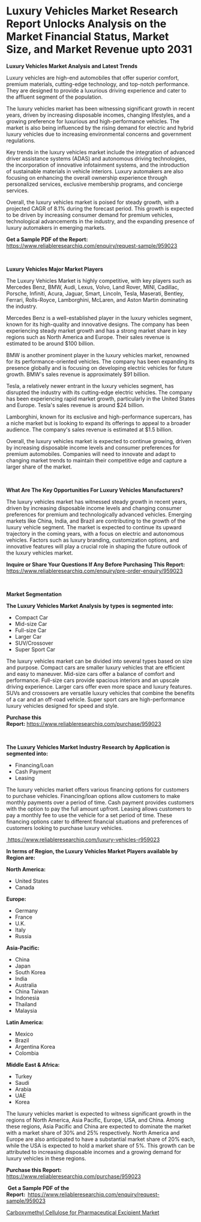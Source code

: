 <p><h1>Luxury Vehicles Market Research Report Unlocks Analysis on the Market Financial Status, Market Size, and Market Revenue upto 2031</h1></p><p><strong>Luxury Vehicles Market Analysis and Latest Trends</strong></p>
<p><p>Luxury vehicles are high-end automobiles that offer superior comfort, premium materials, cutting-edge technology, and top-notch performance. They are designed to provide a luxurious driving experience and cater to the affluent segment of the population.</p><p>The luxury vehicles market has been witnessing significant growth in recent years, driven by increasing disposable incomes, changing lifestyles, and a growing preference for luxurious and high-performance vehicles. The market is also being influenced by the rising demand for electric and hybrid luxury vehicles due to increasing environmental concerns and government regulations.</p><p>Key trends in the luxury vehicles market include the integration of advanced driver assistance systems (ADAS) and autonomous driving technologies, the incorporation of innovative infotainment systems, and the introduction of sustainable materials in vehicle interiors. Luxury automakers are also focusing on enhancing the overall ownership experience through personalized services, exclusive membership programs, and concierge services.</p><p>Overall, the luxury vehicles market is poised for steady growth, with a projected CAGR of 8.1% during the forecast period. This growth is expected to be driven by increasing consumer demand for premium vehicles, technological advancements in the industry, and the expanding presence of luxury automakers in emerging markets.</p></p>
<p><strong>Get a Sample PDF of the Report:&nbsp;</strong> <a href="https://www.reliableresearchiq.com/enquiry/request-sample/959023">https://www.reliableresearchiq.com/enquiry/request-sample/959023</a></p>
<p>&nbsp;</p>
<p><strong>Luxury Vehicles Major Market Players</strong></p>
<p><p>The Luxury Vehicles Market is highly competitive, with key players such as Mercedes Benz, BMW, Audi, Lexus, Volvo, Land Rover, MINI, Cadillac, Porsche, Infiniti, Acura, Jaguar, Smart, Lincoln, Tesla, Maserati, Bentley, Ferrari, Rolls-Royce, Lamborghini, McLaren, and Aston Martin dominating the industry.</p><p>Mercedes Benz is a well-established player in the luxury vehicles segment, known for its high-quality and innovative designs. The company has been experiencing steady market growth and has a strong market share in key regions such as North America and Europe. Their sales revenue is estimated to be around $100 billion.</p><p>BMW is another prominent player in the luxury vehicles market, renowned for its performance-oriented vehicles. The company has been expanding its presence globally and is focusing on developing electric vehicles for future growth. BMW's sales revenue is approximately $91 billion.</p><p>Tesla, a relatively newer entrant in the luxury vehicles segment, has disrupted the industry with its cutting-edge electric vehicles. The company has been experiencing rapid market growth, particularly in the United States and Europe. Tesla's sales revenue is around $24 billion.</p><p>Lamborghini, known for its exclusive and high-performance supercars, has a niche market but is looking to expand its offerings to appeal to a broader audience. The company's sales revenue is estimated at $1.5 billion.</p><p>Overall, the luxury vehicles market is expected to continue growing, driven by increasing disposable income levels and consumer preferences for premium automobiles. Companies will need to innovate and adapt to changing market trends to maintain their competitive edge and capture a larger share of the market.</p></p>
<p>&nbsp;</p>
<p><strong>What Are The Key Opportunities For Luxury Vehicles Manufacturers?</strong></p>
<p><p>The luxury vehicles market has witnessed steady growth in recent years, driven by increasing disposable income levels and changing consumer preferences for premium and technologically advanced vehicles. Emerging markets like China, India, and Brazil are contributing to the growth of the luxury vehicle segment. The market is expected to continue its upward trajectory in the coming years, with a focus on electric and autonomous vehicles. Factors such as luxury branding, customization options, and innovative features will play a crucial role in shaping the future outlook of the luxury vehicles market.</p></p>
<p><strong>Inquire or Share Your Questions If Any Before Purchasing This Report:</strong> <a href="https://www.reliableresearchiq.com/enquiry/pre-order-enquiry/959023">https://www.reliableresearchiq.com/enquiry/pre-order-enquiry/959023</a></p>
<p>&nbsp;</p>
<p><strong>Market Segmentation</strong></p>
<p><strong>The Luxury Vehicles Market Analysis by types is segmented into:</strong></p>
<p><ul><li>Compact Car</li><li>Mid-size Car</li><li>Full-size Car</li><li>Larger Car</li><li>SUV/Crossover</li><li>Super Sport Car</li></ul></p>
<p><p>The luxury vehicles market can be divided into several types based on size and purpose. Compact cars are smaller luxury vehicles that are efficient and easy to maneuver. Mid-size cars offer a balance of comfort and performance. Full-size cars provide spacious interiors and an upscale driving experience. Larger cars offer even more space and luxury features. SUVs and crossovers are versatile luxury vehicles that combine the benefits of a car and an off-road vehicle. Super sport cars are high-performance luxury vehicles designed for speed and style.</p></p>
<p><strong>Purchase this Report:&nbsp;</strong><a href="https://www.reliableresearchiq.com/purchase/959023">https://www.reliableresearchiq.com/purchase/959023</a></p>
<p>&nbsp;</p>
<p><strong>The Luxury Vehicles Market Industry Research by Application is segmented into:</strong></p>
<p><ul><li>Financing/Loan</li><li>Cash Payment</li><li>Leasing</li></ul></p>
<p><p>The luxury vehicles market offers various financing options for customers to purchase vehicles. Financing/loan options allow customers to make monthly payments over a period of time. Cash payment provides customers with the option to pay the full amount upfront. Leasing allows customers to pay a monthly fee to use the vehicle for a set period of time. These financing options cater to different financial situations and preferences of customers looking to purchase luxury vehicles.</p></p>
<p><a href="https://www.reliableresearchiq.com/luxury-vehicles-r959023">&nbsp;https://www.reliableresearchiq.com/luxury-vehicles-r959023</a></p>
<p><strong>In terms of Region, the Luxury Vehicles Market Players available by Region are:</strong></p>
<p>
    <p> <strong> North America: </strong>
        <ul>
            <li>United States</li>
            <li>Canada</li>
        </ul>
        </p> 
    <p> <strong> Europe: </strong>
        <ul>
            <li>Germany</li>
            <li>France</li>
            <li>U.K.</li>
            <li>Italy</li>
            <li>Russia</li>
        </ul>
        </p> 
    <p> <strong> Asia-Pacific: </strong>
        <ul>
            <li>China</li>
            <li>Japan</li>
            <li>South Korea</li>
            <li>India</li>
            <li>Australia</li>
            <li>China Taiwan</li>
            <li>Indonesia</li>
            <li>Thailand</li>
            <li>Malaysia</li>
        </ul>
        </p> 
    <p> <strong> Latin America: </strong>
        <ul>
            <li>Mexico</li>
            <li>Brazil</li>
            <li>Argentina Korea</li>
            <li>Colombia</li>
        </ul>
        </p> 
    <p> <strong> Middle East & Africa: </strong>
        <ul>
            <li>Turkey</li>
            <li>Saudi</li>
            <li>Arabia</li>
            <li>UAE</li>
            <li>Korea</li>
        </ul>
    </p>
    </p>
<p><p>The luxury vehicles market is expected to witness significant growth in the regions of North America, Asia Pacific, Europe, USA, and China. Among these regions, Asia Pacific and China are expected to dominate the market with a market share of 30% and 25% respectively. North America and Europe are also anticipated to have a substantial market share of 20% each, while the USA is expected to hold a market share of 5%. This growth can be attributed to increasing disposable incomes and a growing demand for luxury vehicles in these regions.</p></p>
<p><strong>Purchase this Report: </strong><a href="https://www.reliableresearchiq.com/purchase/959023">https://www.reliableresearchiq.com/purchase/959023</a></p>
<p>&nbsp;<strong>Get a Sample PDF of the Report:&nbsp;&nbsp;</strong><a href="https://www.reliableresearchiq.com/enquiry/request-sample/959023">https://www.reliableresearchiq.com/enquiry/request-sample/959023</a></p>
<p><strong></strong></p>
<p><p><a href="https://github.com/dringals/Market-Research-Report-List-5/blob/main/carboxymethyl-cellulose-for-pharmaceutical-excipient-market.md">Carboxymethyl Cellulose for Pharmaceutical Excipient Market</a></p></p>